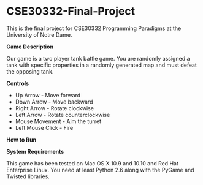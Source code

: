 # CSE30332-Final-Project
This is the final project for CSE30332 Programming Paradigms at the University of Notre Dame.

**Game Description**

Our game is a two player tank battle game. You are randomly assigned a tank with specific properties in a randomly generated map and must defeat the opposing tank. 

**Controls**
* Up Arrow - Move forward
* Down Arrow - Move backward
* Right Arrow - Rotate clockwise
* Left Arrow - Rotate counterclockwise
* Mouse Movement - Aim the turret
* Left Mouse Click - Fire

**How to Run**

**System Requirements**

This game has been tested on Mac OS X 10.9 and 10.10 and Red Hat Enterprise Linux. You need at least Python 2.6 along with the PyGame and Twisted libraries. 
